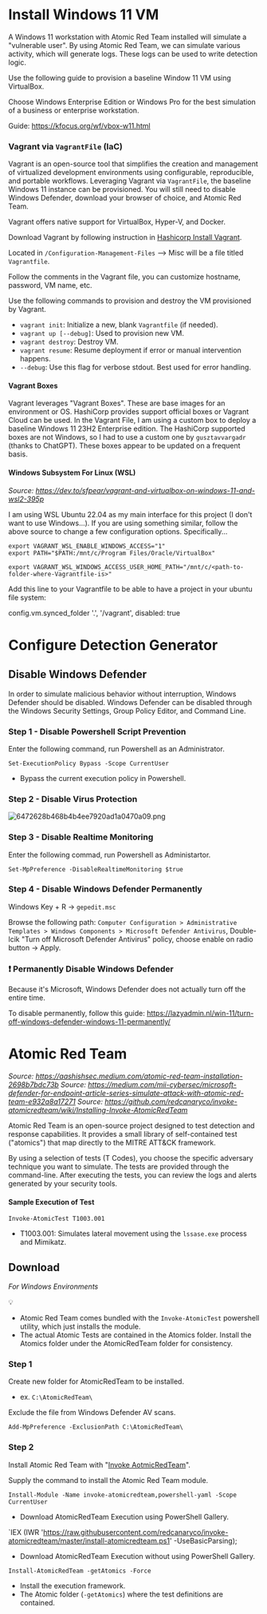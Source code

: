 # Install Windows 11 VM

A Windows 11 workstation with Atomic Red Team installed will simulate a "vulnerable user". By using Atomic Red Team, we can simulate various activity, which will generate logs. These logs can be used to write detection logic.

Use the following guide to provision a baseline Window 11 VM using VirtualBox. 

Choose Windows Enterprise Edition or Windows Pro for the best simulation of a business or enterprise workstation.

Guide: https://kfocus.org/wf/vbox-w11.html

### Vagrant via `VagrantFile` (IaC)
Vagrant is an open-source tool that simplifies the creation and management of virtualized development environments using configurable, reproducible, and portable workflows. Leveraging Vagrant via `VagrantFile`, the baseline Windows 11 instance can be provisioned. You will still need to disable Windows Defender, download your browser of choice, and Atomic Red Team.

Vagrant offers native support for VirtualBox, Hyper-V, and Docker.

Download Vagrant by following instruction in [Hashicorp Install Vagrant](https://developer.hashicorp.com/vagrant/tutorials/getting-started/getting-started-install?ajs_aid=dbd5115c-b144-49e3-bfc0-ca68e872595d&product_intent=vagrant).

Located in `/Configuration-Management-Files` --> Misc will be a file titled `Vagrantfile`. 

Follow the comments in the Vagrant file, you can customize hostname, password, VM name, etc.

Use the following commands to provision and destroy the VM provisioned by Vagrant.
- `vagrant init`: Initialize a new, blank `Vagrantfile` (if needed).
- `vagrant up [--debug]`: Used to provision new VM.
- `vagrant destroy`: Destroy VM.
- `vagrant resume`: Resume deployment if error or manual intervention happens.
- `--debug`: Use this flag for verbose stdout. Best used for error handling.

#### Vagrant Boxes
Vagrant leverages "Vagrant Boxes". These are base images for an environment or OS. HashiCorp provides support official boxes or Vagrant Cloud can be used. In the Vagrant File, I am using a custom box to deploy a baseline Windows 11 23H2 Enterprise edition. The HashiCorp supported boxes are not Windows, so I had to use a custom one by `gusztavvargadr` (thanks to ChatGPT). These boxes appear to be updated on a frequent basis.

#### Windows Subsystem For Linux (WSL)
*Source: https://dev.to/sfpear/vagrant-and-virtualbox-on-windows-11-and-wsl2-395p*

I am using WSL Ubuntu 22.04 as my main interface for this project (I don't want to use Windows...). If you are using something similar, follow the above source to change a few configuration options. Specifically...

```
export VAGRANT_WSL_ENABLE_WINDOWS_ACCESS="1"
export PATH="$PATH:/mnt/c/Program Files/Oracle/VirtualBox"

export VAGRANT_WSL_WINDOWS_ACCESS_USER_HOME_PATH="/mnt/c/<path-to-folder-where-Vagrantfile-is>"
```

Add this line to your Vagrantfile to be able to have a project in your ubuntu file system:

config.vm.synced_folder '.', '/vagrant', disabled: true


# Configure Detection Generator

## Disable Windows Defender

In order to simulate malicious behavior without interruption, Windows Defender should be disabled. Windows Defender can be disabled through the Windows Security Settings, Group Policy Editor, and Command Line.

### Step 1 - Disable Powershell Script Prevention

Enter the following command, run Powershell as an Administrator.

`Set-ExecutionPolicy Bypass -Scope CurrentUser`
- Bypass the current execution policy in Powershell.

### Step 2 - Disable Virus Protection

![6472628b468b4b4ee7920ad1a0470a09.png](:/7f3f73d3e26e42a2ad654d4f8f14f910)

### Step 3 - Disable Realtime Monitoring

Enter the following commad, run Powershell as Administartor.

`Set-MpPreference -DisableRealtimeMonitoring $true`

### Step 4 - Disable Windows Defender Permanently

Windows Key + R -> `gepedit.msc`

Browse the following path: `Computer Configuration > Administrative Templates > Windows Components > Microsoft Defender Antivirus`, Double-lcik "Turn off Microsoft Defender Antivirus" policy, choose enable on radio button -> Apply.

### ❗ Permanently Disable Windows Defender
Because it's Microsoft, Windows Defender does not actually turn off the entire time.

To disable permanently, follow this guide: https://lazyadmin.nl/win-11/turn-off-windows-defender-windows-11-permanently/ 

# Atomic Red Team
*Source: https://aashishsec.medium.com/atomic-red-team-installation-2698b7bdc73b*
*Source: https://medium.com/mii-cybersec/microsoft-defender-for-endpoint-article-series-simulate-attack-with-atomic-red-team-e932a8a17271*
*Source: https://github.com/redcanaryco/invoke-atomicredteam/wiki/Installing-Invoke-AtomicRedTeam*

Atomic Red Team is an open-source project designed to test detection and response capabilities. It provides a small library of self-contained test ("atomics") that map directly to the MITRE ATT&CK framework. 

By using a selection of tests (T Codes), you choose the specific adversary technique you want to simulate. The tests are provided through the command-line. After executing the tests, you can review the logs and alerts generated by your security tools.

#### Sample Execution of Test

`Invoke-AtomicTest T1003.001`
- T1003.001: Simulates lateral movement using the `lssase.exe` process and Mimikatz.

## Download
*For Windows Environments*

💡
- Atomic Red Team comes bundled with the `Invoke-AtomicTest` powershell utility, which just installs the module. 
- The actual Atomic Tests are contained in the Atomics folder. Install the Atomics folder under the AtomicRedTeam folder for consistency.

### Step 1

Create new folder for AtomicRedTeam to be installed.
- ex. `C:\AtomicRedTeam\`

Exclude the file from Windows Defender AV scans.

`Add-MpPreference -ExclusionPath C:\AtomicRedTeam\`

### Step 2

Install Atomic Red Team with "[Invoke AotmicRedTeam](https://github.com/redcanaryco/invoke-atomicredteam/wiki/Installing-Invoke-AtomicRedTeam)". 

Supply the command to install the Atomic Red Team module.

`Install-Module -Name invoke-atomicredteam,powershell-yaml -Scope CurrentUser`
- Download AtomicRedTeam Execution using PowerShell Gallery.

`IEX (IWR 'https://raw.githubusercontent.com/redcanaryco/invoke-atomicredteam/master/install-atomicredteam.ps1' -UseBasicParsing);
- Download AtomicRedTeam Execution without using PowerShell Gallery.

`Install-AtomicRedTeam -getAtomics -Force`
- Install the execution framework.
- The Atomic folder (`-getAtomics`) where the test definitions are contained.
